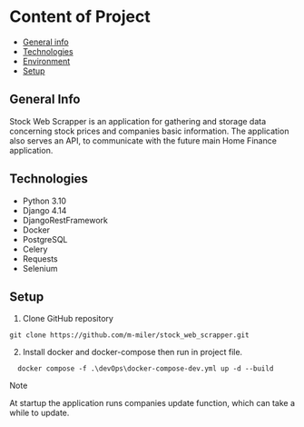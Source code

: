 # Content of Project
* [General info](#general-info)
* [Technologies](#technologies)
* [Environment](#environment)
* [Setup](#setup)

## General Info
Stock Web Scrapper is an application for gathering and storage data concerning stock prices and companies 
basic information. The application also serves an API, to communicate with the future main Home Finance application.

## Technologies
<ul>
<li>Python 3.10</li>
<li>Django 4.14</li>
<li>DjangoRestFramework</li>
<li>Docker</li>
<li>PostgreSQL</li>
<li>Celery</li>
<li>Requests</li>
<li>Selenium</li>
</ul>

## Setup
1. Clone GitHub repository 
``` 
git clone https://github.com/m-miler/stock_web_scrapper.git
```
2. Install docker and docker-compose then run in project file.
```
  docker compose -f .\devOps\docker-compose-dev.yml up -d --build
```

> [!NOTE]
> At startup the application runs companies update function, which can take a while to update. 
